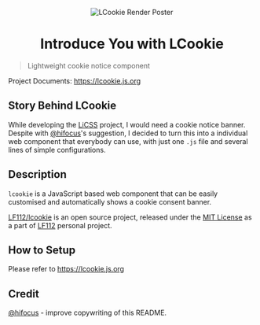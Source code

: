 <p align="center"><img src="https://ae01.alicdn.com/kf/UTB8irS7qf2JXKJkSanrq6y3lVXav.jpg" alt="LCookie Render Poster"></p>

<h1 align="center">Introduce You with LCookie</h1>

> Lightweight cookie notice component

Project Documents: https://lcookie.js.org

## Story Behind LCookie
While developing the [LiCSS](https://github.com/lf112/licss) project, I would need a cookie notice banner. Despite with [@hifocus](https://github.com/hifocus)'s suggestion, I decided to turn this into a individual web component that everybody can use, with just one `.js` file and several lines of simple configurations.

## Description
 `lcookie` is a JavaScript based web component that can be easily customised and automatically shows a cookie consent banner.

 [LF112/lcookie](https://github.com/lf112/lcookie) is an open source project, released under the [MIT License](https://github.com/LF112/lcookie/blob/master/LICENSE) as a part of [LF112](https://www.lf112.net) personal project.
 
## How to Setup
Please refer to https://lcookie.js.org

## Credit
[@hifocus](https://github.com/hifocus) - improve copywriting of this README.
